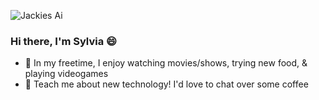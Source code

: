 
![Jackies Ai](https://github.com/sylvia45335/sylvia45335/assets/110571069/c018a8af-5670-4598-80d7-da3b38330414)


### Hi there, I'm Sylvia 😄

- 💚 In my freetime, I enjoy watching movies/shows, trying new food, & playing videogames 
- 🌱 Teach me about new technology! I'd love to chat over some coffee 

<!--
**sylvia45335/sylvia45335** is a ✨ _special_ ✨ repository because its `README.md` (this file) appears on your GitHub profile.

Here are some ideas to get you started:

- 🔭 I’m currently working on ...
- 🌱 I’m currently learning ...
- 👯 I’m looking to collaborate on ...
- 🤔 I’m looking for help with ...
- 💬 Ask me about ...
- 📫 How to reach me: ...
- 😄 Pronouns: ...
- ⚡ Fun fact: ...
-->
